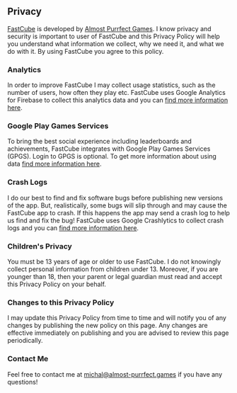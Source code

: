 ﻿## Privacy

[FastCube](https://fastcube.almost-purrfect.games) is developed by [Almost Purrfect Games](https://www.almost-purrfect.games/). I know privacy and security is important to user of FastCube and this Privacy Policy will help you understand what information we collect, why we need it, and what we do with it. By using FastCube you agree to this policy.

### Analytics
In order to improve FastCube I may collect usage statistics, such as the number of users, how often they play etc. FastCube uses Google Analytics for Firebase to collect this analytics data and you can [find more information here](https://policies.google.com/technologies/partner-sites).

### Google Play Games Services
To bring the best social experience including leaderboards and achievements, FastCube integrates with Google Play Games Services (GPGS). Login to GPGS is optional. To get more information about using data [find more information here](https://developers.google.com/games/services/terms).

### Crash Logs
I do our best to find and fix software bugs before publishing new versions of the app. But, realistically, some bugs will slip through and may cause the FastCube app to crash. If this happens the app may send a crash log to help us find and fix the bug! FastCube uses Google Crashlytics to collect crash logs and you can [find more information here](https://firebase.google.com/support/privacy).

### Children's Privacy
You must be 13 years of age or older to use FastCube. I do not knowingly collect personal information from children under 13. Moreover, if you are younger than 18, then your parent or legal guardian must read and accept this Privacy Policy on your behalf.

### Changes to this Privacy Policy
I may update this Privacy Policy from time to time and will notify you of any changes by publishing the new policy on this page. Any changes are effective immediately on publishing and you are advised to review this page periodically.

### Contact Me
Feel free to contact me at [michal@almost-purrfect.games](mailto:michal@almost-purrfect.games) if you have any questions!
